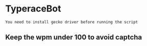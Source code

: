 # TyperaceBot

```
You need to install gecko driver before running the script
```

## Keep the wpm under 100 to avoid captcha
